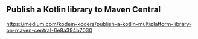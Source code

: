 ## Publish a Kotlin library to Maven Central
https://medium.com/kodein-koders/publish-a-kotlin-multiplatform-library-on-maven-central-6e8a394b7030
